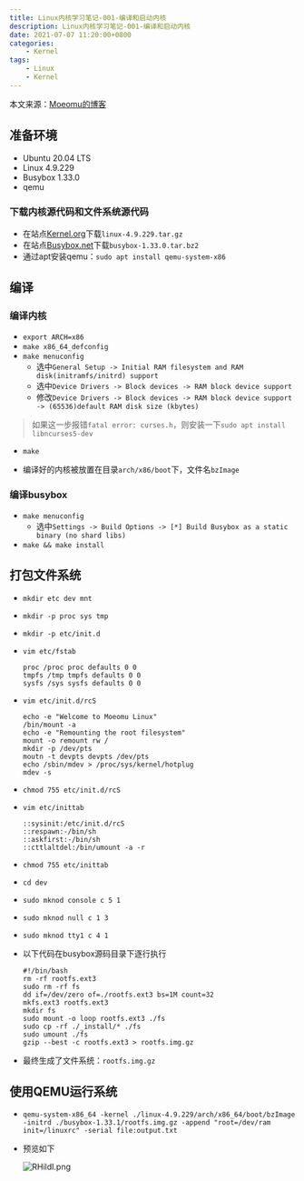 ```yaml
---
title: Linux内核学习笔记-001-编译和启动内核
description: Linux内核学习笔记-001-编译和启动内核
date: 2021-07-07 11:20:00+0800
categories:
    - Kernel
tags:
    - Linux
    - Kernel
---
```


本文来源：[Moeomu的博客](/zh-cn/posts/Linux内核学习笔记-001-编译和启动内核/)

## 准备环境

- Ubuntu 20.04 LTS
- Linux 4.9.229
- Busybox 1.33.0
- qemu

### 下载内核源代码和文件系统源代码

- 在站点[Kernel.org](https://www.kernel.org)下载`linux-4.9.229.tar.gz`
- 在站点[Busybox.net](https://www.busybox.net/downloads)下载`busybox-1.33.0.tar.bz2`
- 通过apt安装qemu：`sudo apt install qemu-system-x86`

## 编译

### 编译内核

- `export ARCH=x86`
- `make x86_64_defconfig`
- `make menuconfig`
  - 选中`General Setup -> Initial RAM filesystem and RAM disk(initramfs/initrd) support`
  - 选中`Device Drivers -> Block devices -> RAM block device support`
  - 修改`Device Drivers -> Block devices -> RAM block device support -> (65536)default RAM disk size (kbytes)`

> 如果这一步报错`fatal error: curses.h`，则安装一下`sudo apt install libncurses5-dev`

- `make`

- 编译好的内核被放置在目录`arch/x86/boot`下，文件名`bzImage`

### 编译busybox

- `make menuconfig`
  - 选中`Settings -> Build Options -> [*] Build Busybox as a static binary (no shard libs)`
- `make && make install`

## 打包文件系统

- `mkdir etc dev mnt`
- `mkdir -p proc sys tmp`
- `mkdir -p etc/init.d`
- `vim etc/fstab`
  
  ```text
  proc /proc proc defaults 0 0
  tmpfs /tmp tmpfs defaults 0 0
  sysfs /sys sysfs defaults 0 0
  ```

- `vim etc/init.d/rcS`

  ```shell
  echo -e "Welcome to Moeomu Linux"
  /bin/mount -a
  echo -e "Remounting the root filesystem"
  mount -o remount rw /
  mkdir -p /dev/pts
  moutn -t devpts devpts /dev/pts
  echo /sbin/mdev > /proc/sys/kernel/hotplug
  mdev -s
  ```

- `chmod 755 etc/init.d/rcS`
- `vim etc/inittab`
  
  ```text
  ::sysinit:/etc/init.d/rcS
  ::respawn:-/bin/sh
  ::askfirst:-/bin/sh
  ::cttlaltdel:/bin/umount -a -r
  ```

- `chmod 755 etc/inittab`
- `cd dev`
- `sudo mknod console c 5 1`
- `sudo mknod null c 1 3`
- `sudo mknod tty1 c 4 1`

- 以下代码在busybox源码目录下逐行执行
  
  ```shell
  #!/bin/bash
  rm -rf rootfs.ext3
  sudo rm -rf fs
  dd if=/dev/zero of=./rootfs.ext3 bs=1M count=32
  mkfs.ext3 rootfs.ext3
  mkdir fs
  sudo mount -o loop rootfs.ext3 ./fs
  sudo cp -rf ./_install/* ./fs
  sudo umount ./fs
  gzip --best -c rootfs.ext3 > rootfs.img.gz

  ```

- 最终生成了文件系统：`rootfs.img.gz`

## 使用QEMU运行系统

- `qemu-system-x86_64 -kernel ./linux-4.9.229/arch/x86_64/boot/bzImage -initrd ./busybox-1.33.1/rootfs.img.gz -append "root=/dev/ram init=/linuxrc" -serial file:output.txt`

- 预览如下

  ![RHildI.png](https://z3.ax1x.com/2021/07/07/RHildI.png)
